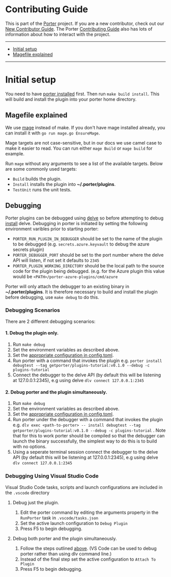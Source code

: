 # Contributing Guide

This is part of the [Porter][porter] project. If you are a new contributor,
check out our [New Contributor Guide][new-contrib]. The Porter [Contributing
Guide][contrib] also has lots of information about how to interact with the
project.

[porter]: https://github.com/getporter/porter
[new-contrib]: https://porter.sh/contribute
[contrib]: https://porter.sh/src/CONTRIBUTING.md

---

* [Initial setup](#initial-setup)
* [Magefile explained](#magefile-explained)

---

# Initial setup

You need to have [porter installed](https://porter.sh/install) first. Then run
`make build install`. This will build and install the plugin into your porter
home directory.

## Magefile explained

We use [mage](https://magefile.org) instead of make. If you don't have mage installed already,
you can install it with `go run mage.go EnsureMage`.

[mage]: https://magefile.org

Mage targets are not case-sensitive, but in our docs we use camel case to make
it easier to read. You can run either `mage Build` or `mage build` for
example.

Run `mage` without any arguments to see a list of the available targets.
Below are some commonly used targets:

* `Build` builds the plugin.
* `Install` installs the plugin into **~/.porter/plugins**.
* `TestUnit` runs the unit tests.

## Debugging

Porter plugins can be debugged using [delve](https://github.com/go-delve/delve) so before attempting to debug [install](https://github.com/go-delve/delve/tree/master/Documentation/installation) delve. Debugging in porter is initiated by setting the following environment varibles prior to starting porter:

* `PORTER_RUN_PLUGIN_IN_DEBUGGER` should be set to the name of the plugin to be debugged (e.g. `secrets.azure.keyvault` to debug the azure secrets plugin)
* `PORTER_DEBUGGER_PORT` should be set to the port number where the delve API will listen, if not set it defaults to `2345`
* `PORTER_PLUGIN_WORKING_DIRECTORY` should be the local path to the source code for the plugin being debugged. (e.g. for the Azure plugin this value would be `<PATH>/porter-azure-plugins/cmd/azure`

Porter will only attach the debugger to an existing binary in **~/.porter/plugins**. It is therefore necessary to build and install the plugin before debugging, use `make debug` to do this.

### Debugging Scenarios

There are 2 different debugging scenarios:

#### 1. Debug the plugin only. 
1. Run `make debug`
1. Set the environment variables as described above.
1. Set the [appropriate configuration in config.toml](https://porter.sh/plugins/azure/).
1. Run porter with a command that invokes the plugin e.g. `porter install debugtest --tag getporter/plugins-tutorial:v0.1.0 --debug -c plugins-tutorial`
1. Connect the debugger to the delve API (by default this will be listening at 127.0.0.1:2345), e.g using delve `dlv connect 127.0.0.1:2345`

#### 2. Debug porter and the plugin simultaneously.
1. Run `make debug`
1. Set the environment variables as described above.
1. Set the [appropriate configuration in config.toml](https://porter.sh/plugins/azure/).
1. Run porter under the debugger with a command that invokes the plugin e.g. `dlv exec <path-to-porter> -- install debugtest --tag getporter/plugins-tutorial:v0.1.0 --debug -c plugins-tutorial` . Note that for this to work porter should be compiled so that the debugger can launch the binary successfully, the simplest way to do this is to build with no options.
1. Using a seperate terminal session connect the debugger to the delve API (by default this will be listening at 127.0.0.1:2345), e.g using delve `dlv connect 127.0.0.1:2345`

### Debugging Using Visual Studio Code

Visual Studio Code tasks, scripts and launch configurations are included in the `.vscode` directory

1. Debug just the plugin.
      1. Edit the porter command by editing the arguments property in the `RunPorter` task in `.vscode/tasks.json`
      1. Set the active launch configuration to `Debug Plugin`
      1. Press F5 to begin debugging.

2. Debug both porter and the plugin simultaneously.
      1. Follow the steps outlined [above](debug-the-plugin-only). (VS Code can be used to debug porter rather than using dlv command line.)
      1. Instead of the final step set the active configuration to `Attach To Plugin` 
      1. Press F5 to begin debugging.
